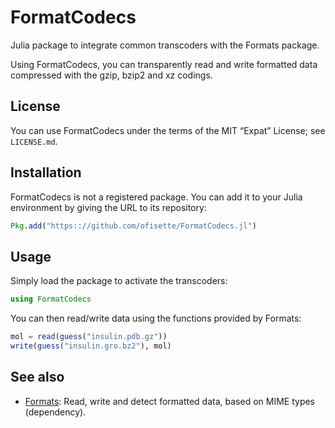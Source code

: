 # FormatCodecs

Julia package to integrate common transcoders with the Formats package.

Using FormatCodecs, you can transparently read and write formatted data
compressed with the gzip, bzip2 and xz codings.

## License

You can use FormatCodecs under the terms of the MIT “Expat” License; see
`LICENSE.md`.

## Installation

FormatCodecs is not a registered package. You can add it to your Julia
environment by giving the URL to its repository:

```julia
Pkg.add("https:://github.com/ofisette/FormatCodecs.jl")
```

## Usage

Simply load the package to activate the transcoders:

```julia
using FormatCodecs
```

You can then read/write data using the functions provided by Formats:

```julia
mol = read(guess("insulin.pdb.gz"))
write(guess("insulin.gro.bz2"), mol)
```

## See also

* [Formats](https:://github.com/ofisette/Formats.jl):
  Read, write and detect formatted data, based on MIME types (dependency).
